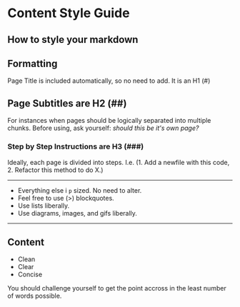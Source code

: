 # Content Style Guide
## How to style your markdown


## Formatting 

Page Title is included automatically, so no need to add. It is an H1 (#)

## Page Subtitles are H2 (##)

For instances when pages should be logically separated into multiple chunks. Before using, ask yourself: *should this
 be it's own page?*
 

### Step by Step Instructions are H3 (###)

Ideally, each page is divided into steps. I.e. (1. Add a newfile with this code, 2. Refactor this method to do X.)


***

* Everything else i `p` sized. No need to alter.
* Feel free to use (>) blockquotes.
* Use lists liberally.
* Use diagrams, images, and gifs liberally.

***
## Content

* Clean
* Clear
* Concise

You should challenge yourself to get the point accross in the least number of words possible.
